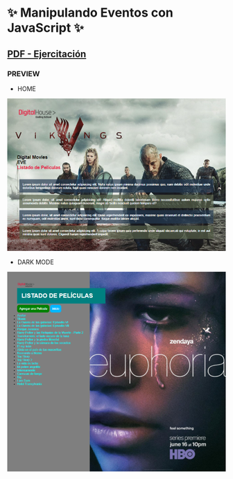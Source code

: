 # :sparkles: Manipulando Eventos con JavaScript :sparkles:

## [PDF - Ejercitación](https://github.com/EveNavarro/elementos/blob/master/public/pdf/Ejercitaci%C3%B3n%20-%20Manipulando%20elementos%20con%20JavaScript.pdf)

### PREVIEW 

- HOME

<img src="https://github.com/EveNavarro/elementos/blob/master/public/img/home.png" />

- DARK MODE

<img src="https://github.com/EveNavarro/elementos/blob/master/public/img/dark-mode.png" />
